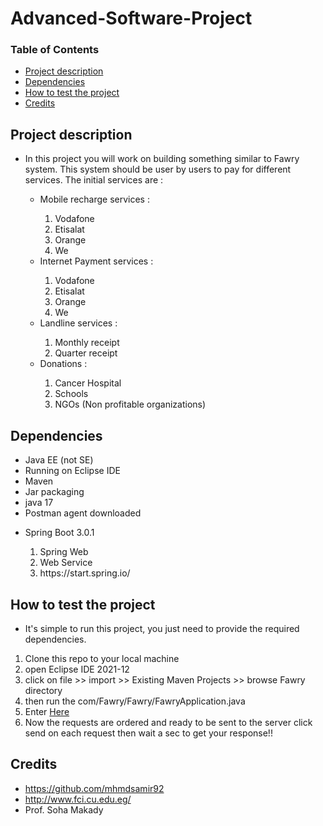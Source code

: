 # Advanced-Software-Project

### Table of Contents

* [Project description](#Project-description)
* [Dependencies](#dependencies)
* [How to test the project](#test)
* [Credits](#credits)

## Project description <a id= "Project-description"></a>
<ul>
    <li>In this project you will work on building something similar to Fawry system.  This system should 
    be user by users to pay for different services. The initial services are :</li>
    <ul>
        <li>Mobile recharge services :</li> 
    <ol>
        <li>Vodafone</li>
        <li>Etisalat</li>
        <li>Orange</li>
        <li>We</li>
    </ol>
    <li>Internet Payment services :</li> 
    <ol>
        <li>Vodafone</li>
        <li>Etisalat</li>
        <li>Orange</li>
        <li>We</li>
    </ol>
    <li>Landline services :</li> 
    <ol>
        <li>Monthly receipt</li>
        <li>Quarter receipt</li>
    </ol>
    <li>Donations :</li> 
    <ol>
        <li>Cancer Hospital</li>
        <li>Schools</li>
        <li>NGOs (Non profitable organizations)</li>
    </ol>
    </ul>
</ul>

## Dependencies
* Java EE (not SE)
* Running on Eclipse IDE
* Maven
* Jar packaging
* java 17
* Postman agent downloaded
<ul>
    <li>Spring Boot 3.0.1</li>
    <ol>
        <li>Spring Web</li>
        <li>Web Service</li>
        <li>https://start.spring.io/</li>
    </ol>
</ul>

## How to test the project <a id = "test"></a>
* It's simple to run this project, you just need to provide the required dependencies.
<ol>
    <li>Clone this repo to your local machine</li>
    <li>open Eclipse IDE 2021-12</li>
    <li>click on file >> import >> Existing Maven Projects >> browse Fawry directory</li>
    <li>then run the com/Fawry/Fawry/FawryApplication.java</li>
    <li>Enter <a href ="https://www.postman.com/crimson-escape-90569/workspace/exposed-postman-collection/collection/25138431-85b92603-720c-4f91-ab46-12b124bab8f2?action=share&creator=25138431" target="_blank"> Here </a></li>
    <li>Now the requests are ordered and  ready to be sent to the server click send on each request then wait a sec to get your response!! </li>
</ol>

## Credits
* https://github.com/mhmdsamir92
* http://www.fci.cu.edu.eg/
* Prof. Soha Makady
